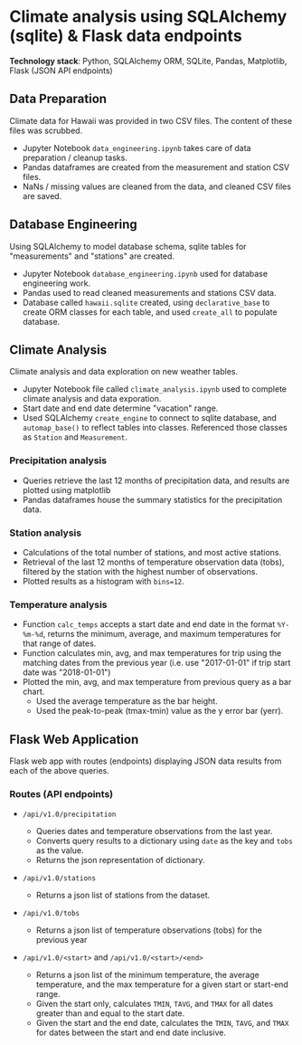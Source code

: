# Climate analysis using SQLAlchemy (sqlite) & Flask data endpoints
**Technology stack**: Python, SQLAlchemy ORM, SQLite, Pandas, Matplotlib, Flask (JSON API endpoints)

## Data Preparation

Climate data for Hawaii was provided in two CSV files. The content of these files was scrubbed. 

* Jupyter Notebook `data_engineering.ipynb` takes care of data preparation / cleanup tasks.
* Pandas dataframes are created from the measurement and station CSV files. 
* NaNs / missing values are cleaned from the data, and cleaned CSV files are saved.

## Database Engineering

Using SQLAlchemy to model database schema, sqlite tables for "measurements" and "stations" are created.

* Jupyter Notebook `database_engineering.ipynb` used for database engineering work.
* Pandas used to read cleaned measurements and stations CSV data.
* Database called `hawaii.sqlite` created, using `declarative_base` to create ORM classes for each table, and used `create_all` to populate database.

## Climate Analysis

Climate analysis and data exploration on new weather tables. 

* Jupyter Notebook file called `climate_analysis.ipynb` used to complete climate analysis and data exporation.
* Start date and end date determine "vacation" range. 
* Used SQLAlchemy `create_engine` to connect to sqlite database, and `automap_base()` to reflect tables into classes. Referenced those classes as `Station` and `Measurement`.

### Precipitation analysis

* Queries retrieve the last 12 months of precipitation data, and results are plotted using matplotlib
* Pandas dataframes house the summary statistics for the precipitation data.

### Station analysis

* Calculations of the total number of stations, and most active stations.
* Retrieval of the last 12 months of temperature observation data (tobs), filtered by the station with the highest number of observations.
* Plotted results as a histogram with `bins=12`.

### Temperature analysis

* Function `calc_temps` accepts a start date and end date in the format `%Y-%m-%d`, returns the minimum, average, and maximum temperatures for that range of dates.
* Function calculates min, avg, and max temperatures for trip using the matching dates from the previous year (i.e. use "2017-01-01" if trip start date was "2018-01-01")
* Plotted the min, avg, and max temperature from previous query as a bar chart.
  * Used the average temperature as the bar height.
  * Used the peak-to-peak (tmax-tmin) value as the y error bar (yerr).

## Flask Web Application

Flask web app with routes (endpoints) displaying JSON data results from each of the above queries.

### Routes (API endpoints)

* `/api/v1.0/precipitation`

  * Queries dates and temperature observations from the last year.
  * Converts query results to a dictionary using `date` as the key and `tobs` as the value.
  * Returns the json representation of dictionary.

* `/api/v1.0/stations`
  * Returns a json list of stations from the dataset.

* `/api/v1.0/tobs`
  * Returns a json list of temperature observations (tobs) for the previous year

* `/api/v1.0/<start>` and `/api/v1.0/<start>/<end>`

  * Returns a json list of the minimum temperature, the average temperature, and the max temperature for a given start or start-end range.
  * Given the start only, calculates `TMIN`, `TAVG`, and `TMAX` for all dates greater than and equal to the start date.
  * Given the start and the end date, calculates the `TMIN`, `TAVG`, and `TMAX` for dates between the start and end date inclusive.
